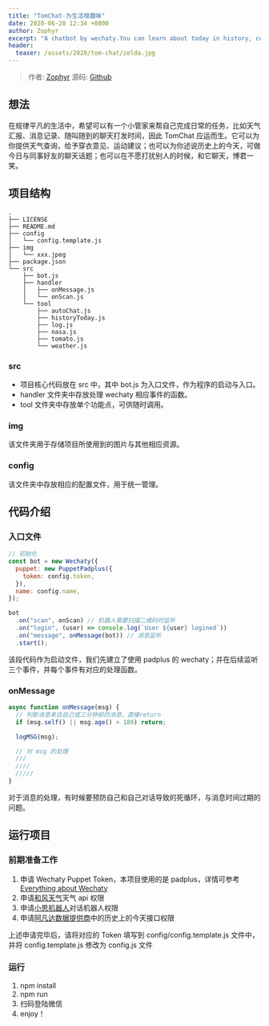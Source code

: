 ```yaml
---
title: "TomChat-为生活增趣味"
date: 2020-06-28 12:34 +0800
author: Zophyr
excerpt: "A chatbot by wechaty.You can learn about today in history, current weather and chat with Tom."
header:
  teaser: /assets/2020/tom-chat/zelda.jpg 
---
```


> 作者: [Zophyr](https://github.com/Zophyr)
> 源码: [Github](https://github.com/Zophyr/TomChat)

## 想法

在规律平凡的生活中，希望可以有一个小管家来帮自己完成日常的任务，比如天气汇报、消息记录、随叫随到的聊天打发时间，因此 TomChat 应运而生。它可以为你提供天气查询，给予穿衣意见、运动建议；也可以为你述说历史上的今天，可做今日与同事好友的聊天话题；也可以在不愿打扰别人的时候，和它聊天，博君一笑。

## 项目结构

```shell
.
├── LICENSE
├── README.md
├── config
│   └── config.template.js
├── img
│   └── xxx.jpeg
├── package.json
└── src
    ├── bot.js
    ├── handler
    │   ├── onMessage.js
    │   └── onScan.js
    └── tool
        ├── autoChat.js
        ├── historyToday.js
        ├── log.js
        ├── nasa.js
        ├── tomato.js
        └── weather.js
```

### src

- 项目核心代码放在 src 中，其中 bot.js 为入口文件，作为程序的启动与入口。
- handler 文件夹中存放处理 wechaty 相应事件的函数。
- tool 文件夹中存放单个功能点，可供随时调用。

### img

该文件夹用于存储项目所使用到的图片与其他相应资源。

### config

该文件夹中存放相应的配置文件，用于统一管理。

## 代码介绍

### 入口文件

```javascript
// 初始化
const bot = new Wechaty({
  puppet: new PuppetPadplus({
    token: config.token,
  }),
  name: config.name,
});

bot
  .on("scan", onScan) // 机器人需要扫描二维码时监听
  .on("login", (user) => console.log(`User ${user} logined`))
  .on("message", onMessage(bot)) // 消息监听
  .start();
```

该段代码作为启动文件，我们先建立了使用 padplus 的 wechaty；并在后续监听三个事件，并每个事件有对应的处理函数。

### onMessage

```javascript
async function onMessage(msg) {
  // 判断消息来自自己或三分钟前的消息，直接return
  if (msg.self() || msg.age() > 180) return;

  logMSG(msg);

  // 对 msg 的处理
  ///
  ////
  /////
}
```

对于消息的处理，有时候要预防自己和自己对话导致的死循环，与消息时间过期的问题。

## 运行项目

### 前期准备工作

1. 申请 Wechaty Puppet Token，本项目使用的是 padplus，详情可参考 [Everything about Wechaty](https://github.com/juzibot/Welcome/wiki/Everything-about-Wechaty)
2. 申请[和风天气](https://dev.heweather.com/)天气 api 权限
3. 申请[小思机器人](https://www.ownthink.com/)对话机器人权限
4. 申请[阿凡达数据提供商](https://www.avatardata.cn/)中的历史上的今天接口权限

上述申请完毕后，请将对应的 Token 填写到 config/config.template.js 文件中，并将 config.template.js 修改为 config.js 文件

### 运行

1. npm install
2. npm run
3. 扫码登陆微信
4. enjoy！
